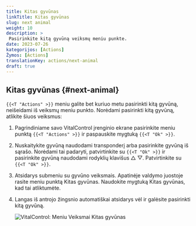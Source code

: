 ```yaml
---
title: Kitas gyvūnas
linkTitle: Kitas gyvūnas
slug: next animal
weight: 10
description: >
 Pasirinkite kitą gyvūną veiksmų meniu punkte.
date: 2023-07-26
kategorijos: [Actions]
Žymos: [Actions]
translationKey: actions/next-animal
draft: true
---
```

## Kitas gyvūnas {#next-animal}

`{{<T "Actions" >}}` meniu galite bet kuriuo metu pasirinkti kitą gyvūną, neišeidami iš veiksmų meniu punkto. Norėdami pasirinkti kitą gyvūną, atlikite šiuos veiksmus:

1. Pagrindiniame savo VitalControl įrenginio ekrane pasirinkite meniu punktą `{{<T "Actions" >}}` ir paspauskite mygtuką `{{<T "Ok" >}}`.

2. Nuskaitykite gyvūną naudodami transponderį arba pasirinkite gyvūną iš sąrašo. Norėdami tai padaryti, patvirtinkite su `{{<T "Ok" >}}` ir pasirinkite gyvūną naudodami rodyklių klavišus △ ▽. Patvirtinkite su `{{<T "Ok" >}}`.

3. Atsidarys submeniu su gyvūno veiksmais. Apatinėje valdymo juostoje rasite meniu punktą Kitas gyvūnas. Naudokite mygtuką Kitas gyvūnas, kad tai atliktumėte.

4. Langas iš antrojo žingsnio automatiškai atsidarys vėl ir galėsite pasirinkti kitą gyvūną.

    ![VitalControl: Meniu Veiksmai Kitas gyvūnas](../images/nextanimal.png "Pasirinkite kitą gyvūną")
    
